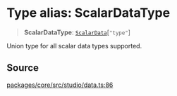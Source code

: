 # Type alias: ScalarDataType

> **ScalarDataType**: [`ScalarData`](ScalarData.md)\[`"type"`\]

Union type for all scalar data types supported.

## Source

[packages/core/src/studio/data.ts:86](https://github.com/VictorS67/encre/blob/c09849eb59af073bf23be826a912f2ba4f635f93/packages/core/src/studio/data.ts#L86)
